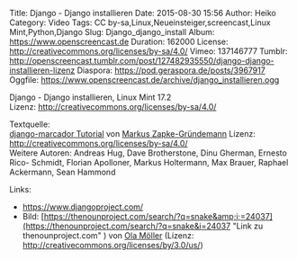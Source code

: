 Title: Django - Django installieren
Date: 2015-08-30 15:56
Author: Heiko
Category: Video
Tags: CC by-sa,Linux,Neueinsteiger,screencast,Linux Mint,Python,Django
Slug: Django_django_install
Album: https://www.openscreencast.de
Duration: 162000
License: http://creativecommons.org/licenses/by-sa/4.0/
Vimeo: 137146777
Tumblr: http://openscreencast.tumblr.com/post/127482935550/django-django-installieren-lizenz
Diaspora: https://pod.geraspora.de/posts/3967917
Oggfile: https://www.openscreencast.de/archive/django_installieren.ogg

Django - Django installieren, Linux Mint 17.2  
Lizenz: <http://creativecommons.org/licenses/by-sa/4.0/>  
  
Textquelle:  
[django-marcador Tutorial](http://django-marcador.keimlink.de/de/) von [Markus
Zapke-Gründemann](http://www.keimlink.de/) Lizenz:
http://creativecommons.org/licenses/by-sa/4.0/  
Weitere Autoren: Andreas Hug, Dave Brotherstone, Dinu Gherman, Ernesto Rico-
Schmidt, Florian Apolloner, Markus Holtermann, Max Brauer, Raphael Ackermann,
Sean Hammond

Links:

  * <https://www.djangoproject.com/>
  * Bild: [https://thenounproject.com/search/?q=snake&amp;i;=24037](https://thenounproject.com/search/?q=snake&i=24037 "Link zu thenounproject.com" ) von [Ola Möller](https://thenounproject.com/olamoller "Link zu thenounproject.com" ) (Lizenz: http://creativecommons.org/licenses/by/3.0/us/)

